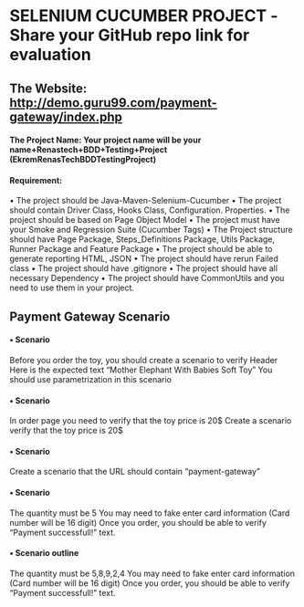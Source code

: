 # SELENIUM CUCUMBER PROJECT -Share your GitHub repo link for evaluation

## The Website: http://demo.guru99.com/payment-gateway/index.php
#### The Project Name: Your project name will be your name+Renastech+BDD+Testing+Project (EkremRenasTechBDDTestingProject)
#### Requirement:
•	The project should be Java-Maven-Selenium-Cucumber
•	The project should contain Driver Class, Hooks Class, Configuration. Properties.
•	The project should be based on Page Object Model
•	The project must have your Smoke and Regression Suite (Cucumber Tags)
•	The Project structure should have Page Package, Steps_Definitions Package, Utils Package, Runner Package and Feature Package
•	The project should be able to generate reporting HTML, JSON
•	The project should have rerun Failed class
•	The project should have .gitignore
•	The project should have all necessary Dependency
•	The project should have CommonUtils and you need to use them in your project.
## Payment Gateway Scenario
####	•	Scenario
Before you order the toy, you should create a scenario to verify Header
Here is the expected text “Mother Elephant With Babies Soft Toy”
You should use parametrization in this scenario
####	•	Scenario
In order page you need to verify that the toy price is 20$
Create a scenario verify that the toy price is 20$
####	•	Scenario
Create a scenario that the URL should contain “payment-gateway”
####	•	Scenario
The quantity must be 5
You may need to fake enter card information (Card number will be 16 digit)
Once you order, you should be able to verify “Payment successfull!” text.
####	•	Scenario outline
The quantity must be 5,8,9,2,4
You may need to fake enter card information (Card number will be 16 digit)
Once you order, you should be able to verify “Payment successfull!” text.